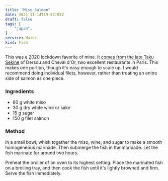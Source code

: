 ```yaml
---
title: "Miso Salmon"
date: 2021-11-14T19:42:01Z
draft: false
tags: [
    "japan",
]
service: Mains
kind: Fish
---
```


This was a 2020 lockdown favorite of mine. It [comes from the late Taku Sekine](https://www.instagram.com/p/B_edxtSpg3q/) of Dersou and Cheval d'Or, two excellent restaurants in Paris. This makes one portion, though it's easy enough to scale up. I would recommend doing individual filets, however, rather than treating an enitre side of salmon as one piece.

### Ingredients

* 60 g white miso
* 30 g dry white wine or sake
* 15 g sugar
* 150 g filet salmon

### Method

In a small bowl, whisk together the miso, wine, and sugar to make a smooth homogeneous marinade. Then submerge the fish in the marinade. Let the fish marinate for around two hours.

Preheat the broiler of an oven to its highest setting. Place the marinated fish on a broiling tray, and then cook the fish until it's lightly browned and firm. Serve the fish immediately.
